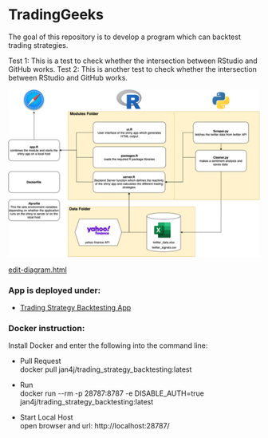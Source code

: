 # TradingGeeks
The goal of this repository is to develop a program which can backtest trading strategies.

Test 1: This is a test to check whether the intersection between RStudio and GitHub works.
Test 2: This is another test to check whether the intersection between RStudio and GitHub works.

![Overview Repository Structure](data/overview_repository.png)

<a href="http://jgraph.github.io/drawio-github/edit-diagram.html" target="_blank">edit-diagram.html</a>


### App is deployed under:
- [Trading Strategy Backtesting App](https://jan-scheidegger.shinyapps.io/TradingStrategyBacktesting/)

### Docker instruction:
Install Docker and enter the following into the command line:

- Pull Request\
docker pull jan4j/trading_strategy_backtesting:latest

- Run\
docker run --rm   -p 28787:8787   -e DISABLE_AUTH=true   jan4j/trading_strategy_backtesting:latest

- Start Local Host\
open browser and url: http://localhost:28787/
